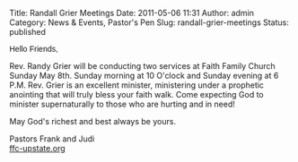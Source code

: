 Title: Randall Grier Meetings
Date: 2011-05-06 11:31
Author: admin
Category: News &amp; Events, Pastor's Pen
Slug: randall-grier-meetings
Status: published

<span style="font-family:Arial;">Hello Friends,

Rev. Randy Grier will be conducting two services at Faith Family Church
Sunday May 8th. Sunday morning at 10 O'clock and Sunday evening at 6
P.M. Rev. Grier is an excellent minister, ministering under a prophetic
anointing that will truly bless your faith walk. Come expecting God to
minister supernaturally to those who are hurting and in need!

May God's richest and best always be yours.

Pastors Frank and Judi  
[ffc-upstate.org](http://www.blogger.com/ffc-upstate.org)  
</span>
